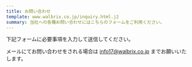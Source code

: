 ```yaml
---
title: お問い合わせ
template: www.walbrix.co.jp/inquiry.html.j2
summary: 当社への各種お問い合わせにはこちらのフォームをご利用ください。
---
```

下記フォームに必要事項を入力して送信してください。

メールにてお問い合わせをされる場合は [info17@walbrix.co.jp](mailto:info17@walbrix.co.jp) までお願いいたします。
